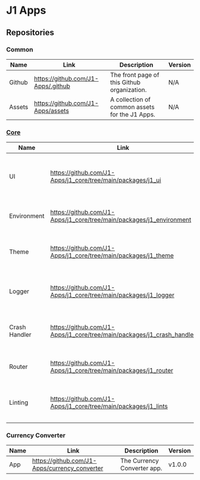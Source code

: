 # J1 Apps

## Repositories

### Common

| Name | Link | Description | Version |
| -------- | ------- | ------- | ------- |
| Github | https://github.com/J1-Apps/.github | The front page of this Github organization. | N/A |
| Assets | https://github.com/J1-Apps/assets | A collection of common assets for the J1 Apps. | N/A |

### [Core](https://github.com/J1-Apps/j1_core)

| Name | Link | Description | Version |
| -------- | ------- | ------- | ------- |
| UI | https://github.com/J1-Apps/j1_core/tree/main/packages/j1_ui | A collection of common UI components for the J1 Apps. | v1.0.0 |
| Environment | https://github.com/J1-Apps/j1_core/tree/main/packages/j1_environment | A common environment for the J1 Apps. | v1.0.0 |
| Theme | https://github.com/J1-Apps/j1_core/tree/main/packages/j1_theme | A common theme class and Flutter builders for the J1 apps. | v1.0.0 |
| Logger | https://github.com/J1-Apps/j1_core/tree/main/packages/j1_logger | A common event logger for the J1 Apps. | v1.0.0 |
| Crash Handler | https://github.com/J1-Apps/j1_core/tree/main/packages/j1_crash_handler | A common crash handler for the J1 Apps. | v1.0.0 |
| Router | https://github.com/J1-Apps/j1_core/tree/main/packages/j1_router | A common router for the J1 Apps. | v1.0.0 |
| Linting | https://github.com/J1-Apps/j1_core/tree/main/packages/j1_lints | A collection of common linting rules for the J1 Apps. | v1.0.0 |

### Currency Converter

| Name | Link | Description | Version |
| -------- | ------- | ------- | ------- |
| App | https://github.com/J1-Apps/currency_converter | The Currency Converter app. | v1.0.0 |
